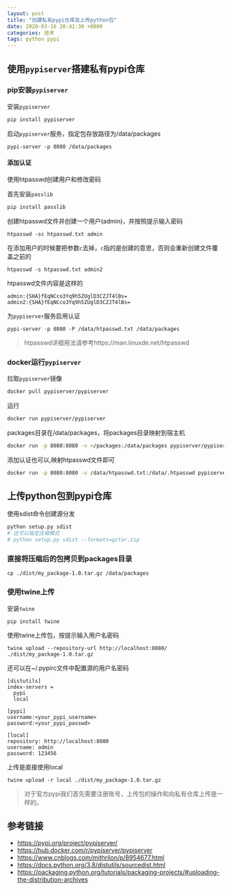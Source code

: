 ```yaml
---
layout: post
title: "创建私有pypi仓库及上传python包"
date: 2020-03-16 20:41:30 +0800
categories: 技术
tags: python pypi
---
```


## 使用`pypiserver`搭建私有pypi仓库

### pip安装`pypiserver`

安装`pypiserver`

```bash
pip install pypiserver 
```

启动`pypiserver`服务，指定包存放路径为/data/packages

```
pypi-server -p 8080 /data/packages
```

#### 添加认证

使用htpasswd创建用户和修改密码

首先安装`passlib`

```bash
pip install passlib
```

创建htpasswd文件并创建一个用户(admin)，并按照提示输入密码

```
htpasswd -sc htpasswd.txt admin
```

在添加用户的时候要把参数`c`去掉，`c`指的是创建的意思，否则会重新创建文件覆盖之前的

```
htpasswd -s htpasswd.txt admin2
```

htpasswd文件内容是这样的

```text
admin:{SHA}fEqNCco3Yq9h5ZUglD3CZJT4lBs=
admin2:{SHA}fEqNCco3Yq9h5ZUglD3CZJT4lBs=
```

为`pypiserver`服务启用认证

```
pypi-server -p 8080 -P /data/htpasswd.txt /data/packages
```

> htpasswd详细用法请参考https://man.linuxde.net/htpasswd


### docker运行`pypiserver`

拉取`pypiserver`镜像

```bash
docker pull pypiserver/pypiserver
```

运行

```bash
docker run pypiserver/pypiserver
```

packages目录在/data/packages，将packages目录映射到宿主机

```bash
docker run -p 8080:8080 -v ~/packages:/data/packages pypiserver/pypiserver
```

添加认证也可以,映射htpasswd文件即可

```bash
docker run -p 8080:8080 -v /data/htpasswd.txt:/data/.htpasswd pypiserver/pypiserver -P .htpasswd
```

## 上传python包到pypi仓库

使用sdist命令创建源分发

```bash
python setup.py sdist
# 还可以指定压缩模式
# python setup.py sdist --formats=gztar,zip
```

### 直接将压缩后的包拷贝到packages目录

```
cp ./dist/my_package-1.0.tar.gz /data/packages
```

### 使用twine上传

安装`twine`

```
pip install twine
```

使用twine上传包，按提示输入用户名密码

```
twine upload --repository-url http://localhost:8080/ ./dist/my_package-1.0.tar.gz
```

还可以在~/.pypirc文件中配置源的用户名密码

```
[distutils]
index-servers =
  pypi
  local

[pypi]
username:<your_pypi_username>
password:<your_pypi_passwd>

[local]
repository: http://localhost:8080
username: admin
password: 123456
```

上传是直接使用local

```
twine upload -r local ./dist/my_package-1.0.tar.gz
```

> 对于官方pypi我们首先需要注册账号，上传包的操作和向私有仓库上传是一样的。

## 参考链接

* https://pypi.org/project/pypiserver/
* https://hub.docker.com/r/pypiserver/pypiserver
* https://www.cnblogs.com/mithrilon/p/8954677.html
* https://docs.python.org/3.8/distutils/sourcedist.html
* https://packaging.python.org/tutorials/packaging-projects/#uploading-the-distribution-archives

